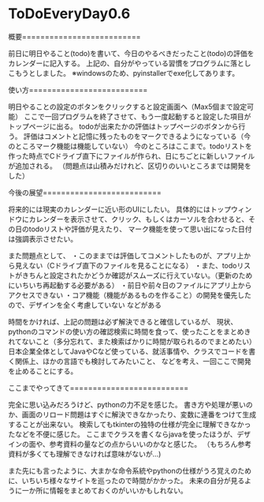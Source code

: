 # ToDoEveryDay0.6

概要==========================

前日に明日やること(todo)を書いて、今日のやるべきだったこと(todo)の評価を
カレンダーに記入する。
上記の、自分がやっている習慣をプログラムに落としこもうとしました。
※windowsのため、pyinstallerでexe化してあります。



使い方==========================

明日やることの設定のボタンをクリックすると設定画面へ（Max5個まで設定可能）
ここで一回プログラムを終了させて、もう一度起動すると設定した項目がトップページに出る。
todoが出来たかの評価はトップページのボタンから行う。
評価はコメントと記憶に残ったものをマークできるようになっている（今のところマーク機能は機能していない）
今のところはここまで。todoリストを作った時点でCドライブ直下にファイルが作られ、日にちごとに新しいファイルが追加される。
（問題点は山積みだけれど、区切りのいいところまでは開発をした）



今後の展望==========================

将来的には現実のカレンダーに近い形のUIにしたい。
具体的にはトップウィンドウにカレンダーを表示させて、クリック、もしくはカーソルを合わせると、その日のtodoリストや評価が見えたり、
マーク機能を使って思い出になった日付は強調表示させたい。

また問題点として、
・このままでは評価してコメントしたものが、アプリ上から見えない（Cドライブ直下のファイルを見ることになる）
・また、todoリストがきちんと設定されたかどうか確認がスムーズに行えていない。（更新のためにいちいち再起動する必要がある）
・前日や前々日のファイルにアプリ上からアクセスできない
・コア機能（機能があるものを作ること）の開発を優先したので、デザインを全く考慮していない
などがある

時間をかければ、上記の問題は必ず解決できると確信しているが、
現状、pythonのコマンドの使い方の確認検索に時間を食って、使ったことをまとめきれてないこと（多分忘れて、また検索ばかりに時間が取られるのでまとめたい）
日本企業全体としてJavaやCなど使っている、就活事情や、クラスでコードを書く関係上、ほかの言語でも検討してみたいこと、
などを考え、一回ここで開発を止めることにする。



ここまでやってきて==========================

完全に思い込みだろうけど、pythonの力不足を感じた。
書き方や処理が悪いのか、画面のリロード問題はすぐに解決できなかったり、変数に連番をつけて生成することが出来ない。
検索してもtkinterの独特の仕様が完全に理解できなかったなどを不便に感じた。
ここまでクラスを書くならjavaを使ったほうが、デザインの面や、参考資料の量などの点からいいのかなと感じた。
（もちろん参考資料が多くても理解できなければ意味がないが...)

また先にも言ったように、大まかな命令系統やpythonの仕様がうろ覚えのために、いちいち様々なサイトを巡ったので時間がかかった。
未来の自分が見るように一か所に情報をまとめておくのがいいかもしれない。







